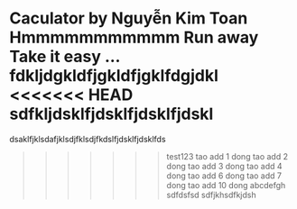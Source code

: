 Caculator by Nguyễn Kim Toan
Hmmmmmmmmmmm
Run away
Take it easy ...
fdkljdgkldfjgkldfjgklfdgjdkl
<<<<<<< HEAD
sdfkljdsklfjdsklfjdsklfjdskl
=======
dsaklfjklsdafjklsdjfklsdjfkdslfjdsklfjdsklfds
>>>>>>> test123
tao add 1 dong
tao add 2 dong
tao add 3 dong
tao add 4 dong
tao add 6 dong
tao add 7 dong
tao add 10 dong
abcdefgh
sdfdsfsd
sdfjkhsdfkjdsh
